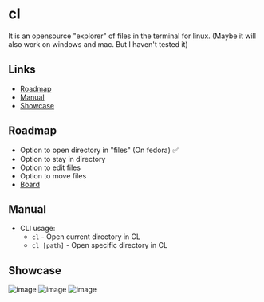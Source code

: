 # cl
It is an opensource "explorer" of files in the terminal for linux. (Maybe it will also work on windows and mac. But I haven't tested it)

## Links
 - [Roadmap](#roadmap)
 - [Manual](#manual)
 - [Showcase](#showcase)

## Roadmap
 - Option to open directory in "files" (On fedora) ✅
 - Option to stay in directory
 - Option to edit files
 - Option to move files
 - [Board](https://github.com/users/Vladimir-Urik/projects/10/views/2)

## Manual
 - CLI usage:
   - `cl` - Open current directory in CL
   - `cl [path]` - Open specific directory in CL

## Showcase
![image](https://github.com/Vladimir-Urik/cl/assets/47532155/566b062a-3cb8-41f3-b0f8-cce43188d8e1)
![image](https://github.com/Vladimir-Urik/cl/assets/47532155/a17a6fce-1f1a-4b58-b1dc-84c8e071cf13)
![image](https://github.com/Vladimir-Urik/cl/assets/47532155/38d279b7-a75c-4f2b-90f9-fed4bbcbec0b)

